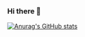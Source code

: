 ### Hi there 👋

[![Anurag's GitHub stats](https://github-readme-stats.vercel.app/api?username=davihillesheim&show_icons=true&theme=radical)](https://github.com/anuraghazra/github-readme-stats)

<!--
**davihillesheim/davihillesheim** is a ✨ _special_ ✨ repository because its `README.md` (this file) appears on your GitHub profile.

Here are some ideas to get you started:

- 🔭 I’m currently working on ...
- 🌱 I’m currently learning ...
- 👯 I’m looking to collaborate on ...
- 🤔 I’m looking for help with ...
- 💬 Ask me about ...
- 📫 How to reach me: ...
- 😄 Pronouns: ...
- ⚡ Fun fact: ...
-->

